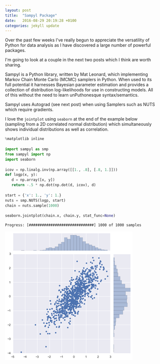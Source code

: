 ```yaml
---
layout: post
title:  "Sampyl Package"
date:   2016-08-29 20:19:28 +0100
categories: jekyll update
---
```


Over the past few weeks I've really begun to appreciate the versatility of Python for data analysis as I have discovered a large number of powerful packages.

I'm going to look at a couple in the next two posts which I think are worth sharing.

Sampyl is a Python library, written by Mat Leonard, which implementing Markov Chain Monte Carlo (MCMC) samplers in Python. When used to its full potential it harnesses Bayesian parameter estimation and provides a collection of distribution log-likelihoods for use in constructing models. All of this without the need to learn unPuthonesque syntax/semantics.

Sampyl uses Autograd (see next post) when using Samplers such as NUTS which require gradients.

I love the ```jointplot``` using ```seaborn``` at the end of the example below (sampling from a 2D correlated normal distribution) which simultaneously shows individual distributions as well as correlation.


```python
%matplotlib inline

import sampyl as smp
from sampyl import np
import seaborn

icov = np.linalg.inv(np.array([[1., .8], [.8, 1.]]))
def logp(x, y):
   d = np.array([x, y])
   return -.5 * np.dot(np.dot(d, icov), d)

start = {'x': 1., 'y': 1.}
nuts = smp.NUTS(logp, start)
chain = nuts.sample(1000)

seaborn.jointplot(chain.x, chain.y, stat_func=None)
```

    Progress: [##############################] 1000 of 1000 samples


![png](/assets/sampyljsc.png)


